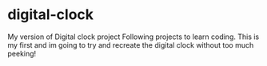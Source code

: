 # digital-clock
My version of Digital clock project
Following projects to learn coding. This is my first and im going to try and recreate the digital clock without too much peeking!
